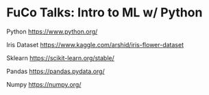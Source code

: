 # FuCo Talks: Intro to ML w/ Python

Python
https://www.python.org/

Iris Dataset
https://www.kaggle.com/arshid/iris-flower-dataset

Sklearn
https://scikit-learn.org/stable/

Pandas
https://pandas.pydata.org/

Numpy
https://numpy.org/